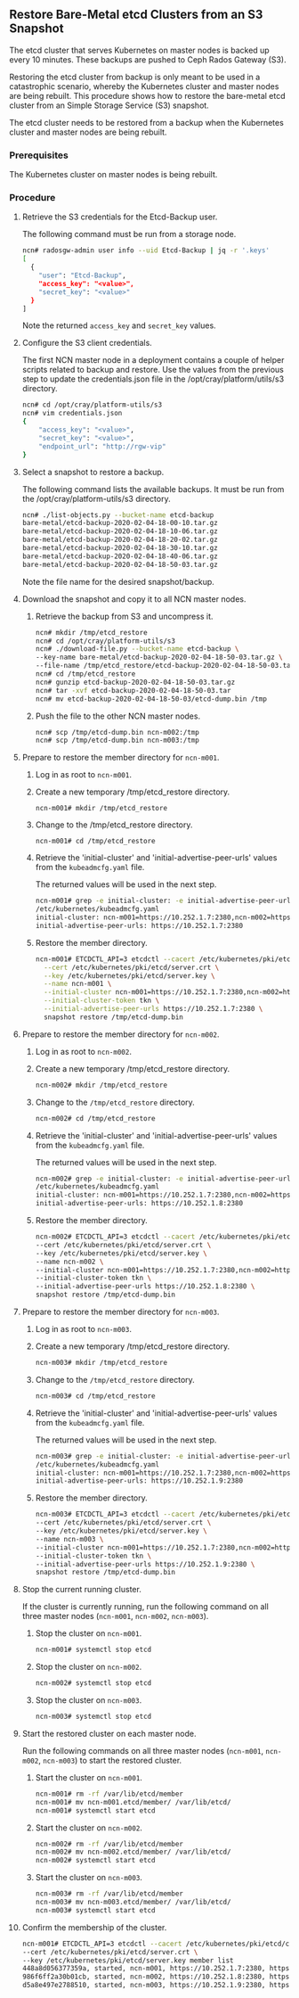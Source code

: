 ## Restore Bare-Metal etcd Clusters from an S3 Snapshot

The etcd cluster that serves Kubernetes on master nodes is backed up every 10 minutes. These backups are pushed to Ceph Rados Gateway \(S3\).

Restoring the etcd cluster from backup is only meant to be used in a catastrophic scenario, whereby the Kubernetes cluster and master nodes are being rebuilt. This procedure shows how to restore the bare-metal etcd cluster from an Simple Storage Service \(S3\) snapshot.

The etcd cluster needs to be restored from a backup when the Kubernetes cluster and master nodes are being rebuilt.


### Prerequisites

The Kubernetes cluster on master nodes is being rebuilt.

### Procedure

1.  Retrieve the S3 credentials for the Etcd-Backup user.

    The following command must be run from a storage node.

    ```bash
    ncn# radosgw-admin user info --uid Etcd-Backup | jq -r '.keys'
    [
      {
        "user": "Etcd-Backup",
        "access_key": "<value>",
        "secret_key": "<value>"
      }
    ]
    ```

    Note the returned `access_key` and `secret_key` values.

2.  Configure the S3 client credentials.

    The first NCN master node in a deployment contains a couple of helper scripts related to backup and restore. Use the values from the previous step to update the credentials.json file in the /opt/cray/platform/utils/s3 directory.

    ```bash
    ncn# cd /opt/cray/platform-utils/s3
    ncn# vim credentials.json
    {
        "access_key": "<value>",
        "secret_key": "<value>",
        "endpoint_url": "http://rgw-vip"
    }
    ```

3.  Select a snapshot to restore a backup.

    The following command lists the available backups. It must be run from the /opt/cray/platform-utils/s3 directory.

    ```bash
    ncn# ./list-objects.py --bucket-name etcd-backup
    bare-metal/etcd-backup-2020-02-04-18-00-10.tar.gz
    bare-metal/etcd-backup-2020-02-04-18-10-06.tar.gz
    bare-metal/etcd-backup-2020-02-04-18-20-02.tar.gz
    bare-metal/etcd-backup-2020-02-04-18-30-10.tar.gz
    bare-metal/etcd-backup-2020-02-04-18-40-06.tar.gz
    bare-metal/etcd-backup-2020-02-04-18-50-03.tar.gz
    ```

    Note the file name for the desired snapshot/backup.

4.  Download the snapshot and copy it to all NCN master nodes.

    1.  Retrieve the backup from S3 and uncompress it.

        ```bash
        ncn# mkdir /tmp/etcd_restore
        ncn# cd /opt/cray/platform-utils/s3
        ncn# ./download-file.py --bucket-name etcd-backup \
        --key-name bare-metal/etcd-backup-2020-02-04-18-50-03.tar.gz \
        --file-name /tmp/etcd_restore/etcd-backup-2020-02-04-18-50-03.tar.gz
        ncn# cd /tmp/etcd_restore
        ncn# gunzip etcd-backup-2020-02-04-18-50-03.tar.gz
        ncn# tar -xvf etcd-backup-2020-02-04-18-50-03.tar
        ncn# mv etcd-backup-2020-02-04-18-50-03/etcd-dump.bin /tmp
        ```

    2.  Push the file to the other NCN master nodes.

        ```bash
        ncn# scp /tmp/etcd-dump.bin ncn-m002:/tmp
        ncn# scp /tmp/etcd-dump.bin ncn-m003:/tmp
        ```

5.  Prepare to restore the member directory for `ncn-m001`.

    1.  Log in as root to `ncn-m001`.

    2.  Create a new temporary /tmp/etcd\_restore directory.

        ```screen
        ncn-m001# mkdir /tmp/etcd_restore
        ```

    3.  Change to the /tmp/etcd_restore directory.

        ```screen
        ncn-m001# cd /tmp/etcd_restore
        ```

    4.  Retrieve the 'initial-cluster' and 'initial-advertise-peer-urls' values from the `kubeadmcfg.yaml` file.

        The returned values will be used in the next step.

        ```bash
        ncn-m001# grep -e initial-cluster: -e initial-advertise-peer-urls: \
        /etc/kubernetes/kubeadmcfg.yaml
        initial-cluster: ncn-m001=https://10.252.1.7:2380,ncn-m002=https://10.252.1.8:2380,ncn-m003=https://10.252.1.9:2380
        initial-advertise-peer-urls: https://10.252.1.7:2380
        ```

    5.  Restore the member directory.

        ```bash
        ncn-m001# ETCDCTL_API=3 etcdctl --cacert /etc/kubernetes/pki/etcd/ca.crt \
          --cert /etc/kubernetes/pki/etcd/server.crt \
          --key /etc/kubernetes/pki/etcd/server.key \
          --name ncn-m001 \
          --initial-cluster ncn-m001=https://10.252.1.7:2380,ncn-m002=https://10.252.1.8:2380,ncn-m003=https://10.252.1.9:2380 \
          --initial-cluster-token tkn \
          --initial-advertise-peer-urls https://10.252.1.7:2380 \
          snapshot restore /tmp/etcd-dump.bin
        ```

6.  Prepare to restore the member directory for `ncn-m002`.

    1.  Log in as root to `ncn-m002`.

    2.  Create a new temporary /tmp/etcd\_restore directory.

        ```bash
        ncn-m002# mkdir /tmp/etcd_restore
        ```

    3.  Change to the `/tmp/etcd_restore` directory.

        ```bash
        ncn-m002# cd /tmp/etcd_restore
        ```

    4.  Retrieve the 'initial-cluster' and 'initial-advertise-peer-urls' values from the `kubeadmcfg.yaml` file.

        The returned values will be used in the next step.

        ```bash
        ncn-m002# grep -e initial-cluster: -e initial-advertise-peer-urls: \
        /etc/kubernetes/kubeadmcfg.yaml
        initial-cluster: ncn-m001=https://10.252.1.7:2380,ncn-m002=https://10.252.1.8:2380,ncn-m003=https://10.252.1.9:2380
        initial-advertise-peer-urls: https://10.252.1.8:2380
        ```

    5.  Restore the member directory.

        ```bash
        ncn-m002# ETCDCTL_API=3 etcdctl --cacert /etc/kubernetes/pki/etcd/ca.crt \
        --cert /etc/kubernetes/pki/etcd/server.crt \
        --key /etc/kubernetes/pki/etcd/server.key \
        --name ncn-m002 \
        --initial-cluster ncn-m001=https://10.252.1.7:2380,ncn-m002=https://10.252.1.8:2380,ncn-m003=https://10.252.1.9:2380 \
        --initial-cluster-token tkn \
        --initial-advertise-peer-urls https://10.252.1.8:2380 \
        snapshot restore /tmp/etcd-dump.bin
        ```

7.  Prepare to restore the member directory for `ncn-m003`.

    1.  Log in as root to `ncn-m003`.

    2.  Create a new temporary /tmp/etcd\_restore directory.

        ```bash
        ncn-m003# mkdir /tmp/etcd_restore
        ```

    3.  Change to the `/tmp/etcd_restore` directory.

        ```bash
        ncn-m003# cd /tmp/etcd_restore
        ```

    4.  Retrieve the 'initial-cluster' and 'initial-advertise-peer-urls' values from the `kubeadmcfg.yaml` file.

        The returned values will be used in the next step.

        ```bash
        ncn-m003# grep -e initial-cluster: -e initial-advertise-peer-urls: \
        /etc/kubernetes/kubeadmcfg.yaml
        initial-cluster: ncn-m001=https://10.252.1.7:2380,ncn-m002=https://10.252.1.8:2380,ncn-m003=https://10.252.1.9:2380
        initial-advertise-peer-urls: https://10.252.1.9:2380
        ```

    5.  Restore the member directory.

        ```bash
        ncn-m003# ETCDCTL_API=3 etcdctl --cacert /etc/kubernetes/pki/etcd/ca.crt \
        --cert /etc/kubernetes/pki/etcd/server.crt \
        --key /etc/kubernetes/pki/etcd/server.key \
        --name ncn-m003 \
        --initial-cluster ncn-m001=https://10.252.1.7:2380,ncn-m002=https://10.252.1.8:2380,ncn-m003=https://10.252.1.9:2380 \
        --initial-cluster-token tkn \
        --initial-advertise-peer-urls https://10.252.1.9:2380 \
        snapshot restore /tmp/etcd-dump.bin
        ```

8.  Stop the current running cluster.

    If the cluster is currently running, run the following command on all three master nodes \(`ncn-m001`, `ncn-m002`, `ncn-m003`\).

    1.  Stop the cluster on `ncn-m001`.

        ```bash
        ncn-m001# systemctl stop etcd
        ```

    2.  Stop the cluster on `ncn-m002`.

        ```bash
        ncn-m002# systemctl stop etcd
        ```

    3.  Stop the cluster on `ncn-m003`.

        ```bash
        ncn-m003# systemctl stop etcd
        ```

9.  Start the restored cluster on each master node.

    Run the following commands on all three master nodes \(`ncn-m001`, `ncn-m002`, `ncn-m003`\) to start the restored cluster.

    1.  Start the cluster on `ncn-m001`.

        ```bash
        ncn-m001# rm -rf /var/lib/etcd/member
        ncn-m001# mv ncn-m001.etcd/member/ /var/lib/etcd/
        ncn-m001# systemctl start etcd
        ```

    2.  Start the cluster on `ncn-m002`.

        ```bash
        ncn-m002# rm -rf /var/lib/etcd/member
        ncn-m002# mv ncn-m002.etcd/member/ /var/lib/etcd/
        ncn-m002# systemctl start etcd
        ```

    3.  Start the cluster on `ncn-m003`.

        ```bash
        ncn-m003# rm -rf /var/lib/etcd/member
        ncn-m003# mv ncn-m003.etcd/member/ /var/lib/etcd/
        ncn-m003# systemctl start etcd
        ```

10. Confirm the membership of the cluster.

    ```bash
    ncn-m001# ETCDCTL_API=3 etcdctl --cacert /etc/kubernetes/pki/etcd/ca.crt \
    --cert /etc/kubernetes/pki/etcd/server.crt \
    --key /etc/kubernetes/pki/etcd/server.key member list
    448a8d056377359a, started, ncn-m001, https://10.252.1.7:2380, https://10.252.1.7:2379,https://127.0.0.1:2379
    986f6ff2a30b01cb, started, ncn-m002, https://10.252.1.8:2380, https://10.252.1.8:2379,https://127.0.0.1:2379
    d5a8e497e2788510, started, ncn-m003, https://10.252.1.9:2380, https://10.252.1.9:2379,https://127.0.0.1:2379
    ```




